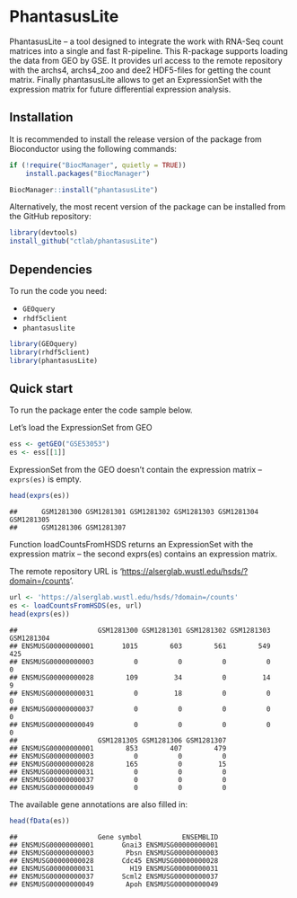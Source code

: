 
# PhantasusLite

PhantasusLite – a tool designed to integrate the work with RNA-Seq count
matrices into a single and fast R-pipeline. This R-package supports
loading the data from GEO by GSE. It provides url access to the remote
repository with the archs4, archs4_zoo and dee2 HDF5-files for getting
the count matrix. Finally phantasusLite allows to get an ExpressionSet
with the expression matrix for future differential expression analysis.

## Installation

It is recommended to install the release version of the package from
Bioconductor using the following commands:

``` r
if (!require("BiocManager", quietly = TRUE))
    install.packages("BiocManager")

BiocManager::install("phantasusLite")
```

Alternatively, the most recent version of the package can be installed
from the GitHub repository:

``` r
library(devtools)
install_github("ctlab/phantasusLite")
```

## Dependencies

To run the code you need:

- `GEOquery`
- `rhdf5client`
- `phantasuslite`

``` r
library(GEOquery)
library(rhdf5client)
library(phantasusLite)
```

## Quick start

To run the package enter the code sample below.

Let’s load the ExpressionSet from GEO

``` r
ess <- getGEO("GSE53053")
es <- ess[[1]]
```

ExpressionSet from the GEO doesn’t contain the expression matrix –
`exprs(es)` is empty.

``` r
head(exprs(es))
```

    ##      GSM1281300 GSM1281301 GSM1281302 GSM1281303 GSM1281304 GSM1281305
    ##      GSM1281306 GSM1281307

Function loadCountsFromHSDS returns an ExpressionSet with the expression
matrix – the second exprs(es) contains an expression matrix.

The remote repository URL is
‘<https://alserglab.wustl.edu/hsds/?domain=/counts>’.

``` r
url <- 'https://alserglab.wustl.edu/hsds/?domain=/counts'
es <- loadCountsFromHSDS(es, url)
head(exprs(es))
```

    ##                    GSM1281300 GSM1281301 GSM1281302 GSM1281303 GSM1281304
    ## ENSMUSG00000000001       1015        603        561        549        425
    ## ENSMUSG00000000003          0          0          0          0          0
    ## ENSMUSG00000000028        109         34          0         14          9
    ## ENSMUSG00000000031          0         18          0          0          0
    ## ENSMUSG00000000037          0          0          0          0          0
    ## ENSMUSG00000000049          0          0          0          0          0
    ##                    GSM1281305 GSM1281306 GSM1281307
    ## ENSMUSG00000000001        853        407        479
    ## ENSMUSG00000000003          0          0          0
    ## ENSMUSG00000000028        165          0         15
    ## ENSMUSG00000000031          0          0          0
    ## ENSMUSG00000000037          0          0          0
    ## ENSMUSG00000000049          0          0          0

The available gene annotations are also filled in:

``` r
head(fData(es))
```

    ##                    Gene symbol          ENSEMBLID
    ## ENSMUSG00000000001       Gnai3 ENSMUSG00000000001
    ## ENSMUSG00000000003        Pbsn ENSMUSG00000000003
    ## ENSMUSG00000000028       Cdc45 ENSMUSG00000000028
    ## ENSMUSG00000000031         H19 ENSMUSG00000000031
    ## ENSMUSG00000000037       Scml2 ENSMUSG00000000037
    ## ENSMUSG00000000049        Apoh ENSMUSG00000000049

